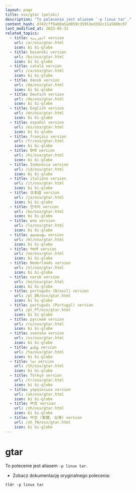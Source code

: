 ```yaml
---
layout: page
title: osx/gtar (polski)
description: "To polecenie jest aliasem `-p linux tar`."
content_hash: d742cff9ab0a5ad059c35953ed392c11a588bc97
last_modified_at: 2023-05-31
related_topics:
  - title: العربية version
    url: /ar/osx/gtar.html
    icon: bi bi-globe
  - title: bosanski version
    url: /bs/osx/gtar.html
    icon: bi bi-globe
  - title: català version
    url: /ca/osx/gtar.html
    icon: bi bi-globe
  - title: dansk version
    url: /da/osx/gtar.html
    icon: bi bi-globe
  - title: Deutsch version
    url: /de/osx/gtar.html
    icon: bi bi-globe
  - title: English version
    url: /en/osx/gtar.html
    icon: bi bi-globe
  - title: español version
    url: /es/osx/gtar.html
    icon: bi bi-globe
  - title: français version
    url: /fr/osx/gtar.html
    icon: bi bi-globe
  - title: हिन्दी version
    url: /hi/osx/gtar.html
    icon: bi bi-globe
  - title: Indonesia version
    url: /id/osx/gtar.html
    icon: bi bi-globe
  - title: italiano version
    url: /it/osx/gtar.html
    icon: bi bi-globe
  - title: 日本語 version
    url: /ja/osx/gtar.html
    icon: bi bi-globe
  - title: 한국어 version
    url: /ko/osx/gtar.html
    icon: bi bi-globe
  - title: ລາວ version
    url: /lo/osx/gtar.html
    icon: bi bi-globe
  - title: മലയാളം version
    url: /ml/osx/gtar.html
    icon: bi bi-globe
  - title: नेपाली version
    url: /ne/osx/gtar.html
    icon: bi bi-globe
  - title: Nederlands version
    url: /nl/osx/gtar.html
    icon: bi bi-globe
  - title: norsk version
    url: /no/osx/gtar.html
    icon: bi bi-globe
  - title: português (Brasil) version
    url: /pt_BR/osx/gtar.html
    icon: bi bi-globe
  - title: português (Portugal) version
    url: /pt_PT/osx/gtar.html
    icon: bi bi-globe
  - title: русский version
    url: /ru/osx/gtar.html
    icon: bi bi-globe
  - title: svenska version
    url: /sv/osx/gtar.html
    icon: bi bi-globe
  - title: தமிழ் version
    url: /ta/osx/gtar.html
    icon: bi bi-globe
  - title: ไทย version
    url: /th/osx/gtar.html
    icon: bi bi-globe
  - title: Türkçe version
    url: /tr/osx/gtar.html
    icon: bi bi-globe
  - title: українська version
    url: /uk/osx/gtar.html
    icon: bi bi-globe
  - title: 中文 version
    url: /zh/osx/gtar.html
    icon: bi bi-globe
  - title: 中文 (繁體, 台灣) version
    url: /zh_TW/osx/gtar.html
    icon: bi bi-globe
---
```

# gtar

To polecenie jest aliasem `-p linux tar`.

- Zobacz dokumentację oryginalnego polecenia:

`tldr -p linux tar`
